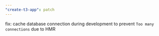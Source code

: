 ```yaml
---
"create-t3-app": patch
---
```


fix: cache database connection during development to prevent `Too many connections` due to HMR
